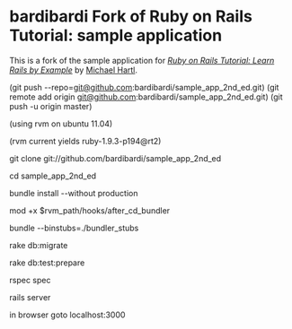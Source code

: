 # bardibardi Fork of Ruby on Rails Tutorial: sample application

This is a fork of the sample application for
[*Ruby on Rails Tutorial: Learn Rails by Example*](http://railstutorial.org/)
by [Michael Hartl](http://michaelhartl.com/).

(git push --repo=git@github.com:bardibardi/sample\_app\_2nd\_ed.git)
(git remote add origin git@github.com:bardibardi/sample\_app\_2nd\_ed.git)
(git push -u origin master)

(using rvm on ubuntu 11.04)

(rvm current yields ruby-1.9.3-p194@rt2)

git clone git://github.com/bardibardi/sample\_app\_2nd\_ed

cd sample\_app\_2nd\_ed

bundle install --without production

mod +x $rvm\_path/hooks/after\_cd\_bundler

bundle --binstubs=./bundler\_stubs

rake db:migrate

rake db:test:prepare

rspec spec

rails server

in browser goto localhost:3000

